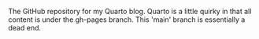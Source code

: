 The GitHub repository for my Quarto blog. Quarto is a little quirky in that all content is under the gh-pages branch. This 'main' branch is essentially a dead end.
